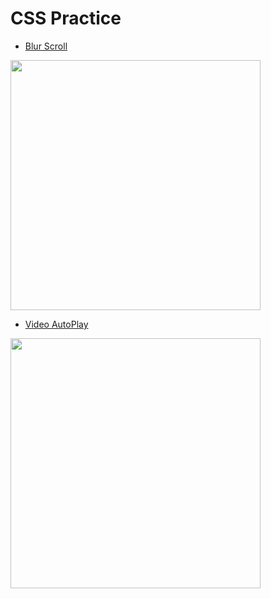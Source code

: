 # CSS Practice

- [Blur Scroll](https://codesandbox.io/embed/blurscroll-9pzii?fontsize=14)

<img src="https://i.imgur.com/U6vdU4W.jpg" width="400" />

- [Video AutoPlay](https://codesandbox.io/embed/frosty-euclid-bss1h?fontsize=14)

<img src="https://i.imgur.com/0QwbvIm.gif" width="400" />
